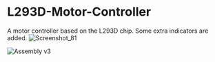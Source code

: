 # L293D-Motor-Controller
A motor controller based on the L293D chip. Some extra indicators are added.
![Screenshot_81](https://user-images.githubusercontent.com/71924682/149640948-9f19e68c-53ce-48c3-adfc-5e02d8902603.png)

![Assembly v3](https://user-images.githubusercontent.com/71924682/149640950-a4a77859-1e3e-4e1a-bac6-9d823afc3b38.png)
